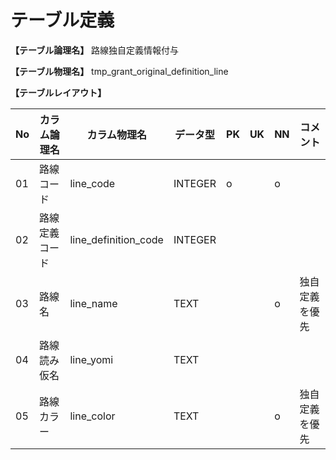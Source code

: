 # テーブル定義

**【テーブル論理名】**
路線独自定義情報付与

**【テーブル物理名】**
tmp_grant_original_definition_line

**【テーブルレイアウト】**

| No  | カラム論理名        | カラム物理名              | データ型  | PK  | UK  | NN  | コメント            |
| --- | ------------------- | ------------------------  | --------- | --- | --- | --- | ------------------- |
| 01  | 路線コード          | line_code                 | INTEGER   | o   |     | o   |                     |
| 02  | 路線定義コード      | line_definition_code      | INTEGER   |     |     |     |                     |
| 03  | 路線名              | line_name                 | TEXT      |     |     | o   | 独自定義を優先      |
| 04  | 路線読み仮名        | line_yomi                 | TEXT      |     |     |     |                     |
| 05  | 路線カラー          | line_color                | TEXT      |     |     | o   | 独自定義を優先      |

